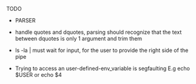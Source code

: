 TODO 

 * PARSER

 * handle quotes and dquotes, parsing should recognize that the text between
	dquotes is only 1 argument and trim them

 * ls -la |      must wait for input, for the user to provide the right
				 side of the pipe

 * Trying to access an user-defined-env_variable is segfaulting
	E.g echo $USER or echo $4


